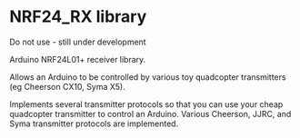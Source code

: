 # NRF24\_RX library

Do not use - still under development

Arduino NRF24L01+ receiver library.

Allows an Arduino to be controlled by various toy quadcopter transmitters (eg Cheerson CX10, Syma X5).

Implements several transmitter protocols so that you can use your cheap quadcopter transmitter to control an Arduino. Various Cheerson, JJRC, and Syma transmitter protocols are implemented.

